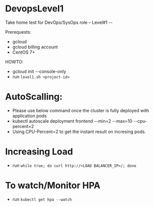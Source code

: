 # DevopsLevel1
Take home test for DevOps/SysOps role – Level#1 --

Prerequests:
- gcloud
- gcloud billing account
- CentOS 7+

HOWTO:
- gcloud init --console-only 
- run `level1.sh <project-id>`

# AutoScalling:
- Please use below command once the cluster is fully deployed with application pods
- kubectl autoscale deployment frontend --min=2 --max=10 --cpu-percent=2
- Using CPU-Percent=2 to get the instant result on incresing pods.

# Increasing Load
- run `while true; do curl http://<LOAD BALANCER_IP>/; done`

# To watch/Monitor HPA
- run `kubectl get hpa --watch`
